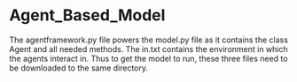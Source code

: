 # Agent_Based_Model
The agentframework.py file powers the model.py file as it contains the class Agent and all needed methods. The in.txt contains the environment in which the agents interact in. Thus to get the model to run, these three files need to be downloaded to the same directory.
